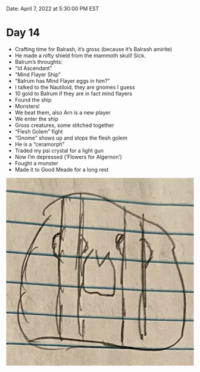 Date: April 7, 2022 at 5:30:00 PM EST

# Day 14

- Crafting time for Balrash, it’s gross (because it’s Balrash amirite)
- He made a nifty shield from the mammoth skull! Sick.
- Balrum’s throughts:
- “Id Ascendant”
- “Mind Flayer Ship”
- “Balrum has Mind Flayer eggs in him?”
- I talked to the Nautiloid, they are gnomes I guess
- 10 gold to Balrum if they are in fact mind flayers
- Found the ship
- Monsters!
- We beat them, also Arn is a new player
- We enter the ship
- Gross creatures, some stitched together
- “Flesh Golem” fight
- “Gnome” shows up and stops the flesh golem
- He is a “ceramorph”
- Traded my psi crystal for a light gun
- Now I’m depressed (‘Flowers for Algernon’)
- Fought a monster
- Made it to Good Meade for a long rest

![](images/Mastodon%20Shield.png)
